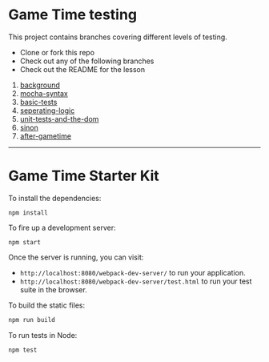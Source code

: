 # Game Time testing

This project contains branches covering different levels of testing.

* Clone or fork this repo
* Check out any of the following branches
* Check out the README for the lesson


1. [background](https://github.com/turingschool-examples/game-time-testing-journey/tree/background)
2. [mocha-syntax](https://github.com/turingschool-examples/game-time-testing-journey/tree/mocha-syntax)
3. [basic-tests](https://github.com/turingschool-examples/game-time-testing-journey/tree/basic-tests)
4. [seperating-logic](https://github.com/turingschool-examples/game-time-testing-journey/tree/seperating-logic)
5. [unit-tests-and-the-dom](https://github.com/turingschool-examples/game-time-testing-journey/tree/unit-tests-and-the-dom)
6. [sinon](https://github.com/turingschool-examples/game-time-testing-journey/tree/sinon)
7. [after-gametime](https://github.com/turingschool-examples/game-time-testing-journey/tree/after-gametime)

-----
# Game Time Starter Kit

To install the dependencies:

```
npm install
```

To fire up a development server:

```
npm start
```

Once the server is running, you can visit:

* `http://localhost:8080/webpack-dev-server/` to run your application.
* `http://localhost:8080/webpack-dev-server/test.html` to run your test suite in the browser.

To build the static files:

```js
npm run build
```


To run tests in Node:

```js
npm test
```
